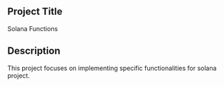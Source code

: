 ## Project Title

Solana Functions

## Description

This project focuses on implementing specific functionalities for solana project.


